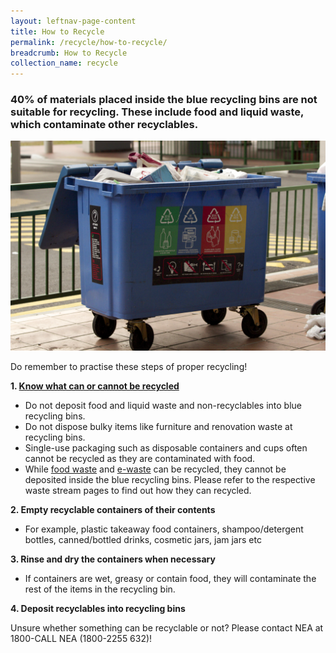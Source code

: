 ```yaml
---
layout: leftnav-page-content
title: How to Recycle
permalink: /recycle/how-to-recycle/
breadcrumb: How to Recycle
collection_name: recycle
---
```


### 40% of materials placed inside the blue recycling bins are not suitable for recycling. These include food and liquid waste, which contaminate other recyclables.

![recycling bin in singapore](/images/recycling-bin-in-singapore.jpg)

Do remember to practise these steps of proper recycling!

**1. [Know what can or cannot be recycled](/recycle/what-to-recycle/)** 
* Do not deposit food and liquid waste and non-recyclables into blue recycling bins.
* Do not dispose bulky items like furniture and renovation waste at recycling bins.
* Single-use packaging such as disposable containers and cups often cannot be recycled as they are contaminated with food.
* While [food waste](https://isomer-mewrzerowaste-staging.netlify.com/waste-streams/food-waste/) and [e-waste](/waste-streams/e-waste/) can be recycled, they cannot be deposited inside the blue recycling bins. Please refer to the respective waste stream pages to find out how they can recycled.

**2. Empty recyclable containers of their contents**
* For example, plastic takeaway food containers, shampoo/detergent bottles, canned/bottled drinks, cosmetic jars, jam jars etc

**3. Rinse and dry the containers when necessary**
* If containers are wet, greasy or contain food, they will contaminate the rest of the items in the recycling bin.

**4. Deposit recyclables into recycling bins**


Unsure whether something can be recyclable or not? Please contact NEA at 1800-CALL NEA (1800-2255 632)!


